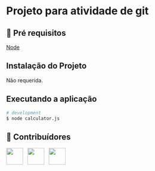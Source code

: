 # Projeto para atividade de git
 
## 🔐 Pré requisitos

<a href="https://nodejs.dev/">Node</a> &nbsp;

## Instalação do Projeto

Não requerida.

## Executando a aplicação

```bash
# development
$ node calculator.js
```

## 🤝 Contribuídores

<a href="https://github.com/angelogluz"><img src="https://github.com/angelogluz.png" width="45" height="45"></a> &nbsp;
<a href="https://github.com/GuedesPeter"><img src="https://github.com/angelogluz.png" width="45" height="45"></a> &nbsp;
<a href="https://github.com/TaizaReis"><img src="https://github.com/angelogluz.png" width="45" height="45"></a> &nbsp;



